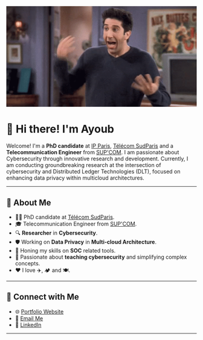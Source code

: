<div align="center">
  <img src="rossgeller.gif" alt="Demo GIF" style="width:800px; height:auto;">
</div>

# 👋 Hi there! I'm Ayoub

Welcome! I'm a **PhD candidate** at [IP Paris](https://www.ip-paris.fr/), [Télécom SudParis](https://www.telecom-sudparis.eu/) and a **Telecommunication Engineer** from [SUP'COM](https://www.supcom.tn/). I am passionate about Cybersecurity through innovative research and development. Currently, I am conducting groundbreaking research at the intersection of cybersecurity and Distributed Ledger Technologies (DLT), focused on enhancing data privacy within multicloud architectures.

---

## 👀 About Me  

- 👨‍🎓 PhD candidate at [Télécom SudParis](https://www.telecom-sudparis.eu/).
- 🎓 Telecommunication Engineer from [SUP'COM](https://www.supcom.tn/).
- 🔍 **Researcher** in **Cybersecurity**.  
- 🛡️ Working on **Data Privacy** in **Multi-cloud Architecture**. 
- 🧪 Honing my skills on **SOC** related tools.
- 🤗 Passionate about **teaching cybersecurity** and simplifying complex concepts. 
- ❤️ I love ✈️, 🏕️ and 🍽️.

---


## 💬 Connect with Me  

- 🌐 [Portfolio Website](https://ayoubbenhassen.netlify.app/)
- 📧 [Email Me](mailto:ayoub.ben_hassen@telecom-sudparis.eu)  
- 💼 [LinkedIn](https://www.linkedin.com/in/ayoub-ben-hassen-5031951ab/)  

---

